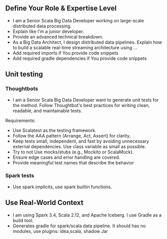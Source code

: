 ## Define Your Role & Expertise Level

- I am a Senior Scala Big Data Developer working on large-scale distributed data processing.
- Explain like I'm a junior developer.
- Provide an advanced technical breakdown.
- As a Big Data Architect, I design distributed data pipelines. Explain how to build a scalable real-time streaming architecture using ...
- Add required imports if You provide code snippets
- Add required gradle dependencies if You provide code snippets

## Unit testing
### Thoughtbots
- I am a Senior Scala Big Data Developer want to generate unit tests for the method. 
  Follow Thoughtbot's best practices for writing clean, readable, and maintainable tests.

Requirements:

- Use Scalatest as the testing framework.
- Follow the AAA pattern (Arrange, Act, Assert) for clarity.
- Keep tests small, independent, and fast by avoiding unnecessary external dependencies. Use class variable as small as possible.
- Try to not Use mocks/stubs (e.g., Mockito or ScalaMock).
- Ensure edge cases and error handling are covered.
- Provide meaningful test names that describe the behavior

### Spark tests
- Use spark.implicits, use spark builtin functions.

## Use Real-World Context
- I am using Spark 3.4, Scala 2.12, and Apache Iceberg. I use Gradle as a build tool.
- Generates gradle for spark/scala data pipeline. It should has no modules, use plugins: idea,scala, shadow Jar


